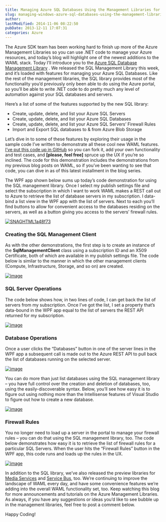 ```yaml
---
title: Managing Azure SQL Databases Using the Management Libraries for .NET
slug: managing-windows-azure-sql-databases-using-the-management-libraries-for-net
author: 
lastModified: 2014-11-06 08:22:50
pubDate: 2013-12-11 17:07:31
categories: Azure
---
```


<p>The Azure SDK team has been working hard to finish up more of the Azure Management Libraries so you can use .NET code to manage your Azure resources, and today&#x2019;s blog will highlight one of the newest additions to the WAML stack. Today I&#x2019;ll introduce you
  to the
  <a href="http://www.nuget.org/packages/Microsoft.WindowsAzure.Management.Sql">Azure SQL Database Management Library</a> . We released the SQL Management Library this week, and it&#x2019;s loaded with features for managing your Azure SQL Databases. Like the rest of the management libraries, the SQL library provides most of the functionality
  you&#x2019;d previously only been able to do using the Azure portal, so you&#x2019;ll be able to write .NET code to do pretty much any level of automation against your SQL databases and servers. </p>
<p>Here&#x2019;s a list of some of the features supported by the new SQL library:</p>
<ul>
  <li>Create, update, delete, and list your Azure SQL Servers
    </li><li>Create, update, delete, and list your Azure SQL Databases
      </li><li>Create, update, delete, and list your Azure SQL Servers&#x2019; Firewall Rules
        </li><li>Import and Export SQL databases to &amp; from Azure Blob Storage</li>
</ul>
<p>Let&#x2019;s dive in to some of these features by exploring their usage in the sample code I&#x2019;ve written to demonstrate all these cool new WAML features.
  <a href="https://github.com/bradygaster/WindowsAzureManagementLibraries.Demos">I&#x2019;ve put this code up in GitHub</a>  so you can fork it, add your own functionality and test cases, and <strong>[please, feel free]</strong>  spruce up the UX if you&#x2019;re so inclined. The code for this demonstration includes the demonstrations from my previous
  blog posts on WAML, so if you&#x2019;ve been wanting to see that code, you can dive in as of this latest installment in the blog series. </p>
<p>The WPF app shown below sums up today&#x2019;s code demonstration for using the SQL management library. Once I select my publish settings file and select the subscription in which I want to work WAML makes a REST call out to Azure to retrieve the list of database
  servers in my subscription. I data-bind a list view in the WPF app with the list of servers. Next to each you&#x2019;ll find buttons to allow for convenient access to the databases residing on the servers, as well as a button giving you access to the servers&#x2019;
  firewall rules. </p>
<p>
  <a href="http://www.bradygaster.com/posts/files/12567c75-14bb-4d9c-8a90-2bde28584948.png">
    <img alt="SNAGHTML1a48f73" src="/posts/managing-windows-azure-sql-databases-using-the-management-libraries-for-net/media/5b97831e-b9fe-4043-a9a4-5d537f044d34.png">
  </a> 
</p>
<h3>Creating the SQL Management Client</h3>
<p>As with the other demonstrations, the first step is to create an instance of the <strong>SqlManagementClient</strong>  class using a subscription ID and an X509 Certificate, both of which are available in my publish settings file. The code below is similar
  to the manner in which the other management clients (Compute, Infrastructure, Storage, and so on) are created. </p>
<p>
  <a href="http://www.bradygaster.com/posts/files/888d74d5-9c23-4079-998a-bdbc68d98e51.png">
    <img alt="image" src="/posts/managing-windows-azure-sql-databases-using-the-management-libraries-for-net/media/dd043dcb-df67-4b33-b9af-7d0a0fe649fc.png">
  </a> 
</p>
<h3>SQL Server Operations</h3>
<p>The code below shows how, in two lines of code, I can get back the list of servers from my subscription. Once I&#x2019;ve got the list, I set a property that&#x2019;s data-bound in the WPF app equal to the list of servers the REST API returned for my subscription.
  </p>
<p>
  <a href="http://www.bradygaster.com/posts/files/088407c6-a4a0-4f2d-a3cd-39a8f59257fe.png">
    <img alt="image" src="/posts/managing-windows-azure-sql-databases-using-the-management-libraries-for-net/media/0d27bf16-1fb7-4fc9-9a88-4e726b2fc807.png">
  </a> 
</p>
<h3>Database Operations</h3>
<p>Once a user clicks the &#x201C;Databases&#x201D; button in one of the server lines in the WPF app a subsequent call is made out to the Azure REST API to pull back the list of databases running on the selected server.&#xA0; </p>
<p>
  <a href="http://www.bradygaster.com/posts/files/96f32afa-c577-4b29-aef4-c86c2a0d443f.png">
    <img alt="image" src="/posts/managing-windows-azure-sql-databases-using-the-management-libraries-for-net/media/62f62191-7157-4cf8-b6e2-4c4c9ddc58d0.png">
  </a> 
</p>
<p>You can do more than just list databases using the SQL management library &#x2013; you have full control over the creation and deletion of databases, too, using the easily-discoverable syntax. Below, you&#x2019;ll see how easy it is to figure out using nothing more
  than the Intellisense features of Visual Studio to figure out how to create a new database. </p>
<p>
  <a href="http://www.bradygaster.com/posts/files/944b78d8-2b77-42c1-a676-4d3ef95696f8.png">
    <img alt="image" src="/posts/managing-windows-azure-sql-databases-using-the-management-libraries-for-net/media/a9fc744e-187a-4e0f-b63b-f11b20a8c7e3.png">
  </a> 
</p>
<h3>Firewall Rules</h3>
<p>You no longer need to load up a server in the portal to manage your firewall rules &#x2013; you can do that using the SQL management library, too. The code below demonstrates how easy it is to retrieve the list of firewall rules for a particular SQL Servers.
  When the user hits the &#x201C;Firewall Rules&#x201D; button in the WPF app, this code runs and loads up the rules in the UX. </p>
<p>
  <a href="http://www.bradygaster.com/posts/files/9050ab5c-3dda-4884-8ac3-0cae31446d70.png">
    <img alt="image" src="/posts/managing-windows-azure-sql-databases-using-the-management-libraries-for-net/media/395b0df7-668b-4e56-9475-00cc43086b69.png">
  </a> 
</p>
<p>In addition to the SQL library, we&#x2019;ve also released the preview libraries for
  <a href="http://www.nuget.org/packages/Microsoft.WindowsAzure.Management.MediaServices">Media Services</a>  and
  <a href="http://www.nuget.org/packages/Microsoft.WindowsAzure.Management.ServiceBus/">Service Bus</a>, too. We&#x2019;re continuing to improve the landscape of WAML every day, and have some convenience features we&#x2019;re adding into the overall WAML functionality set, too. Keep watching this blog for more announcements and tutorials on the Azure
  Management Libraries. As always, if you have any suggestions or ideas you&#x2019;d like to see bubble up in the management libraries, feel free to post a comment below. </p>
<p>Happy Coding!</p>
